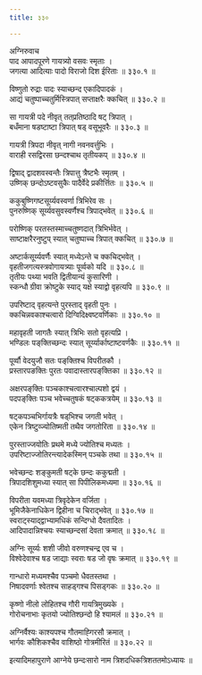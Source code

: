 ```yaml
---
title: ३३०

---
```

अग्निरुवाच  
पाद आपादपूरणे गायत्र्यो वसवः स्मृताः ।  
जगत्या आदित्याः पादो विराजो दिश ईरिताः ॥ ३३०.१ ॥  
  
विष्णुतो रुद्राः पादः स्याच्छन्द एकादिपादकं ।  
आद्यं चतुष्पाच्चतुर्मिस्त्रिपात् सप्ताक्षरैः क्कचित् ॥ ३३०.२ ॥  
  
सा गायत्री पदे नीवृत् तत्‌प्रतिष्ठादि षट् त्रिपात् ।  
बधँमाना षडष्टाष्टा त्रिपात् षड् वसूभूवरैः ॥ ३३०.३ ॥  
  
गायत्री त्रिपदा नीवृत् नागी नवनवर्त्तुभिः ।  
वाराही रसद्विरसा छन्दश्चाथ तृतीयकप् ॥ ३३०.४ ॥  
  
द्विषाद् द्वादशवस्वन्तैः त्रिपात्तु त्रैष्टभैः स्मृतम् ।  
उष्णिक् छन्दोऽष्टवसुकैः पादैर्वेदे प्रकीर्त्तितः ॥ ३३०.५ ॥  
  
ककुबुष्णिगष्टसूर्य्यवस्वर्णा त्रिभिरेव सः ।  
पुनरुष्णिक् सूर्य्यवसुवस्वर्णैश्च त्रिपाद्भवेत् ॥ ३३०.६ ॥  
  
परोष्णिक् परतस्तस्माच्चतुष्णदात् त्रिभिर्भवेत् ।  
साष्टाक्षरैरनुष्टुप् स्यात् चतुष्पाच्च त्रिपात् क्कचित् ॥ ३३०.७ ॥  
  
अष्टार्कसूर्य्यवर्णैः स्यात् मध्येऽन्ते च क्कचिद्भवेत् ।  
वृहतीजगत्यस्त्रवोगायत्र्याः पूर्व्वको यदि ॥ ३३०.८ ॥  
तृतीयः पथ्या भवति द्वितीयान्यं कुसारिणी ।  
स्कन्धौ ग्रीवा क्रोष्टुके स्याद् यक्षे स्याद्वो वृहत्यपि ॥ ३३०.९ ॥  
  
उपरिष्टाद्‌ वृहत्यन्ते पुरस्ताद् वृहती पुनः ।  
क्कचिन्नवकाश्चत्वारो दिग्विदिक्ष्वष्टवर्णिकाः ॥ ३३०.१० ॥  
  
महावृहती जागतैः स्यात् त्रिभिः सतो वृहत्यप्रि ।  
भण्डिलः पङ्‌क्तिच्छन्दः स्यात् सूर्य्यार्काष्टाष्टवर्णकैः ॥ ३३०.११ ॥  
  
पूर्व्वौ वेदयुजौ सतः पङ्‌क्तिश्च विपरीतकौ ।  
प्रस्तारपङक्तिः पुरतः पवादास्तारपङ्‌क्तिका ॥ ३३०.१२ ॥  
  
अक्षरपङ्‌क्तिः पञ्चकाश्चत्वारश्चाल्पशो द्वयं ।  
पदपङ्‌क्तिः पञ्च भवेच्चतुषकं षट्‌ककत्रयेम् ॥ ३३०.१३ ॥  
  
षट्‌कपञ्चभिर्गायत्रैः षड्‌भिश्च जगती भवेत् ।  
एकेन त्रिष्टुव्ज्योतिष्मती तथैव जगतोरिता ॥ ३३०.१४ ॥  
  
पुरस्ताज्जयोतिः प्रथमे मध्ये ज्योतिश्च मध्यतः ।  
उपरिष्टाज्जोतिरन्त्यादेकस्मिन् पञ्चके तथा ॥ ३३०.१५ ॥  
  
भवेच्छन्दः शङ्कुमती षट्‌के छन्दः ककुद्मती ।  
त्रिपादशिशुमध्या स्यात् सा पिपीलिकमध्यमा ॥ ३३०.१६ ॥  
  
विपरीता यवमध्या त्रिवृदेकेन वर्जिता ।  
भूमिजैकेनाधिकेन द्विहीना च चिराद्भवेत् ॥ ३३०.१७ ॥  
स्वराट्‌स्याद्‌द्वाभ्यामधिकं सन्दिग्धो दैवतादितः ।  
आदिपादान्निश्चयः स्याच्छन्दसां देवता क्रमात् ॥ ३३०.१८ ॥  
  
अग्निः सूर्य्यः शशी जीवो वरुणश्चन्द्र एव च ।  
विश्वेदेवाश्च षड जाद्याः स्वराः षड जो वृषः क्रमात् ॥ ३३०.१९ ॥  
  
गान्धारो मध्यमश्चैव पञ्चमो धैवतस्तथा ।  
निषादवर्णाः श्वेतश्च साहड्गश्च पिसड्गकः ॥ ३३०.२० ॥  
  
कृष्णो नीलो लोहितश्च गौरी गायत्रिमुख्यके ।  
गोरोचनाभाः कृतयो ज्योतिश्छन्दो हि श्यामलं ॥ ३३०.२१ ॥  
  
अग्निर्वैश्यः काश्यपश्च गौतमाह्गिरसौ क्रमात् ।  
भार्गवः कौशिकश्चैव वाशिष्ठो गोत्रमीरितं ॥ ३३०.२२ ॥  
  
इत्यादिमहापुराणे आग्नेये छन्दःसारो नाम त्रिशदधिकत्रिशततमोऽध्यायः ॥